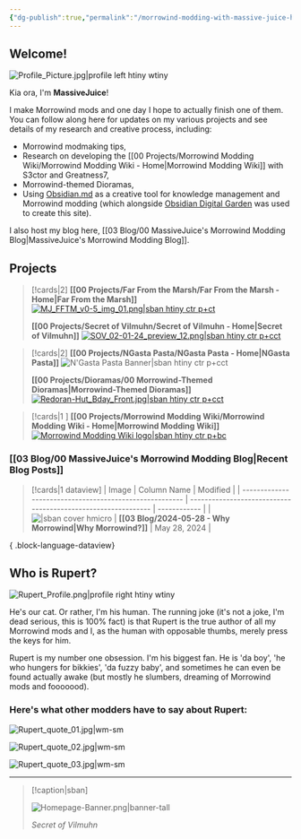```yaml
---
{"dg-publish":true,"permalink":"/morrowind-modding-with-massive-juice-home/","title":"Home","metatags":{"description":"Morrowind Modding with MassiveJuice","og:image":"https://i.imgur.com/LmCg5HX.png"},"pinned":true,"tags":["gardenEntry"]}
---
```



## Welcome! 

![Profile_Picture.jpg|profile left htiny wtiny](/img/user/Assets/Profile_Picture.jpg)

Kia ora, I'm **MassiveJuice**!

I make Morrowind mods and one day I hope to actually finish one of them. You can follow along here for updates on my various projects and see details of my research and creative process, including:

- Morrowind modmaking tips,
- Research on developing the [[00 Projects/Morrowind Modding Wiki/Morrowind Modding Wiki - Home\|Morrowind Modding Wiki]] with S3ctor and Greatness7,
- Morrowind-themed Dioramas,
- Using [Obsidian.md](https://obsidian.md/) as a creative tool for knowledge management and Morrowind modding (which alongside [Obsidian Digital Garden](https://dg-docs.ole.dev/) was used to create this site).

I also host my blog here, [[03 Blog/00 MassiveJuice's Morrowind Modding Blog\|MassiveJuice's Morrowind Modding Blog]]. 

## Projects

> [!cards|2]
> **[[00 Projects/Far From the Marsh/Far From the Marsh - Home\|Far From the Marsh]]**
> [![MJ_FFTM_v0-5_img_01.png|sban htiny ctr p+ct](/img/user/Assets/Far-From-The-Marsh/MJ_FFTM_v0-5_img_01.png)](https://morrowind-modding-with-massivejuice.vercel.app/00-projects/far-from-the-marsh/far-from-the-marsh-home/)
> 
> **[[00 Projects/Secret of Vilmuhn/Secret of Vilmuhn - Home\|Secret of Vilmuhn]]**
> [![SOV_02-01-24_preview_12.png|sban htiny ctr p+cct](/img/user/Assets/Secret-of-Vilmuhn/SOV_02-01-24_preview_12.png)](https://morrowind-modding-with-massivejuice.vercel.app/00-projects/secret-of-vilmuhn/secret-of-vilmuhn-home/)

> [!cards|2]
> **[[00 Projects/NGasta Pasta/NGasta Pasta - Home\|NGasta Pasta]]**
> ![N'Gasta Pasta Banner|sban htiny ctr p+cct](https://lh3.googleusercontent.com/drive-viewer/AKGpihZUa6leQu5jTX_2fkTUo_QCTfo-plHIs98i7rm45NKjiMsBN1Xus1SrsaPYzdvAJ5O-hmwhEN3Bf_I6EV5M9r8L6ytV1xMbUQ=s1600-rw-v1)
> 
> **[[00 Projects/Dioramas/00 Morrowind-Themed Dioramas\|Morrowind-Themed Dioramas]]**
> [![Redoran-Hut_Bday_Front.jpg|sban htiny ctr p+cct](/img/user/Assets/Dioramas/Redoran-Hut_Bday_Front.jpg)](https://morrowind-modding-with-massivejuice.vercel.app/00-projects/dioramas/00-morrowind-themed-dioramas/)

> [!cards|1 ]
> **[[00 Projects/Morrowind Modding Wiki/Morrowind Modding Wiki - Home\|Morrowind Modding Wiki]]**
> [![Morrowind Modding Wiki logo|sban htiny ctr p+bc](https://i.imgur.com/zgSyOsd.png)](https://morrowind-modding-with-massivejuice.vercel.app/00-projects/morrowind-modding-wiki/morrowind-modding-wiki-home/)

### [[03 Blog/00 MassiveJuice's Morrowind Modding Blog\|Recent Blog Posts]]

> [!cards|1 dataview] 
>  | Image                                                   | Column Name                                                   | Modified     |
> | ------------------------------------------------------- | ------------------------------------------------------------- | ------------ |
> | ![\|sban cover hmicro](https://i.imgur.com/UpauByP.jpg) | **[[03 Blog/2024-05-28 - Why Morrowind\|Why Morrowind?]]** | May 28, 2024 |
> 
{ .block-language-dataview}

## Who is Rupert?

![Rupert_Profile.png|profile right htiny wtiny](/img/user/Assets/Rupert_Profile.png)

He's our cat. Or rather, I'm his human. The running joke (it's not a joke, I'm dead serious, this is 100% fact) is that Rupert is the true author of all my Morrowind mods and I, as the human with opposable thumbs, merely press the keys for him. 

Rupert is my number one obsession. I'm his biggest fan. He is 'da boy', 'he who hungers for bikkies', 'da fuzzy baby', and sometimes he can even be found actually awake (but mostly he slumbers, dreaming of Morrowind mods and fooooood).

### Here's what other modders have to say about Rupert:

![Rupert_quote_01.jpg|wm-sm](/img/user/Assets/Rupert_quote_01.jpg)

![Rupert_quote_02.jpg|wm-sm](/img/user/Assets/Rupert_quote_02.jpg)

![Rupert_quote_03.jpg|wm-sm](/img/user/Assets/Rupert_quote_03.jpg)

---

> [!caption|sban]
> 
> ![Homepage-Banner.png|banner-tall](/img/user/Assets/Homepage-Banner.png)
> 
> _Secret of Vilmuhn_
